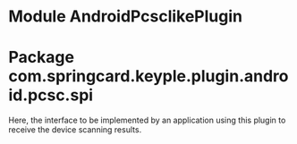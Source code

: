 # Module AndroidPcsclikePlugin
# Package com.springcard.keyple.plugin.android.pcsc.spi

Here, the interface to be implemented by an application using this plugin to receive the device scanning results.
